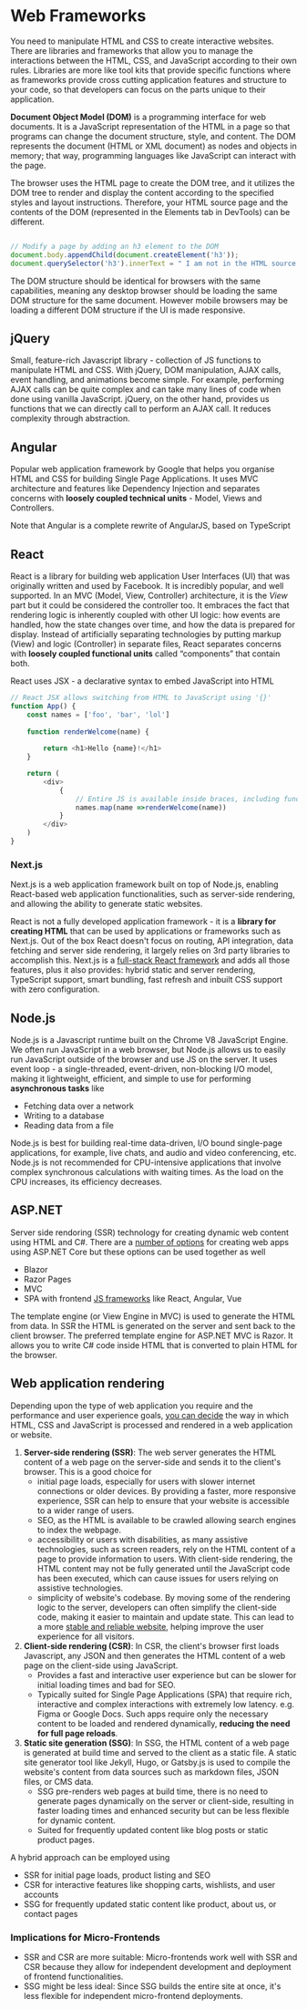 # Web Frameworks

You need to manipulate HTML and CSS to create interactive websites. There are libraries and frameworks that allow you to manage the interactions between the HTML, CSS, and JavaScript according to their own rules. Libraries are more like tool kits that provide specific functions where as frameworks provide cross cutting application features and structure to your code, so that developers can focus on the parts unique to their application.

**Document Object Model (DOM)** is a programming interface for web documents. It is a JavaScript representation of the HTML in a page so that programs can change the document structure, style, and content. The DOM represents the document (HTML or XML document) as nodes and objects in memory; that way, programming languages like JavaScript can interact with the page.

The browser uses the HTML page to create the DOM tree, and it utilizes the DOM tree to render and display the content according to the specified styles and layout instructions. Therefore, your HTML source page and the contents of the DOM (represented in the Elements tab in DevTools) can be different.

```JavaScript

// Modify a page by adding an h3 element to the DOM
document.body.appendChild(document.createElement('h3'));
document.querySelector('h3').innerText = " I am not in the HTML source file";

```

The DOM structure should be identical for browsers with the same capabilities, meaning any desktop browser should be loading the same DOM structure for the same document. However mobile browsers may be loading a different DOM structure if the UI is made responsive.

## jQuery

Small, feature-rich Javascript library - collection of JS functions to manipulate HTML and CSS. With jQuery, DOM manipulation, AJAX calls, event handling, and animations become simple. For example, performing AJAX calls can be quite complex and can take many lines of code when done using vanilla JavaScript. jQuery, on the other hand, provides us functions that we can directly call to perform an AJAX call. It reduces complexity through abstraction.

## Angular

Popular web application framework by Google that helps you organise HTML and CSS for building Single Page Applications. It uses MVC architecture and features like Dependency Injection and separates concerns with **loosely coupled technical units** - Model, Views and Controllers.

Note that Angular is a complete rewrite of AngularJS, based on TypeScript

## React

React is a library for building web application User Interfaces (UI) that was originally written and used by Facebook. It is incredibly popular, and well supported. In an MVC (Model, View, Controller) architecture, it is the *View* part but it could be considered the controller too. It embraces the fact that rendering logic is inherently coupled with other UI logic: how events are handled, how the state changes over time, and how the data is prepared for display. Instead of artificially separating technologies by putting markup (View) and logic (Controller) in separate files, React separates concerns with **loosely coupled functional units** called “components” that contain both.

React uses JSX - a declarative syntax to embed JavaScript into HTML

```javascript
// React JSX allows switching from HTML to JavaScript using '{}'
function App() {
    const names = ['foo', 'bar', 'lol']
     
    function renderWelcome(name) {
        
        return <h1>Hello {name}!</h1>
    }

    return (
        <div>
            {
                // Entire JS is available inside braces, including functions
                names.map(name =>renderWelcome(name))
            }
        </div>
    )
}
```

### Next.js

Next.js is a web application framework built on top of Node.js, enabling React-based web application functionalities, such as server-side rendering, and allowing the ability to generate static websites.

React is not a fully developed application framework - it is a **library for creating HTML** that can be used by applications or frameworks such as Next.js. Out of the box React doesn't focus on routing, API integration, data fetching and server side rendering, it largely relies on 3rd party libraries to accomplish this. Next.js is a [full-stack React framework](https://react.dev/learn/start-a-new-react-project) and adds all those features, plus it also provides: hybrid static and server rendering, TypeScript support, smart bundling, fast refresh and inbuilt CSS support with zero configuration.

## Node.js

Node.js is a Javascript runtime built on the Chrome V8 JavaScript Engine. We often run JavaScript in a web browser, but Node.js allows us to easily run JavaScript outside of the browser and use JS on the server.  It uses event loop - a single-threaded, event-driven, non-blocking I/O model, making it lightweight, efficient, and simple to use for performing **asynchronous tasks** like

- Fetching data over a network
- Writing to a database
- Reading data from a file

Node.js is best for building real-time data-driven, I/O bound single-page applications, for example, live chats, and audio and video conferencing, etc. Node.js is not recommended for CPU-intensive applications that involve complex synchronous calculations with waiting times. As the load on the CPU increases, its efficiency decreases.

## ASP.NET

Server side rendoring (SSR) technology for creating dynamic web content using HTML and C#. There are a [number of options](https://learn.microsoft.com/en-us/aspnet/core/tutorials/choose-web-ui?view=aspnetcore-8.0) for creating web apps using ASP.NET Core but these options can be used together as well

- Blazor
- Razor Pages
- MVC
- SPA with frontend [JS frameworks](../Tools/Javascript%20Frameworks.md) like React, Angular, Vue

The template engine (or View Engine in MVC) is used to generate the HTML from data. In SSR the HTML is generated on the server and sent back to the client browser. The preferred template engine for ASP.NET MVC is Razor. It allows you to write C# code inside HTML that is converted to plain HTML for the browser.

## Web application rendering

Depending upon the type of web application you require and the performance and user experience goals, [you can decide](https://www.freecodecamp.org/news/rendering-patterns/) the way in which HTML, CSS and JavaScript is processed and rendered in a web application or website.

1. **Server-side rendering (SSR)**: The web server generates the HTML content of a web page on the server-side and sends it to the client's browser. This is a good choice for
   - initial page loads, especially for users with slower internet connections or older devices. By providing a faster, more responsive experience, SSR can help to ensure that your website is accessible to a wider range of users.
   - SEO, as the HTML is available to be crawled allowing search engines to index the webpage.
   - accessibility or users with disabilities, as many assistive technologies, such as screen readers, rely on the HTML content of a page to provide information to users. With client-side rendering, the HTML content may not be fully generated until the JavaScript code has been executed, which can cause issues for users relying on assistive technologies.
   - simplicity of website's codebase. By moving some of the rendering logic to the server, developers can often simplify the client-side code, making it easier to maintain and update state. This can lead to a more [stable and reliable website](https://www.timr.co/server-side-rendering-is-a-thiel-truth/), helping improve the user experience for all visitors.
2. **Client-side rendering (CSR)**: In CSR, the client's browser first loads Javascript, any JSON and then generates the HTML content of a web page on the client-side using JavaScript.
   - Provides a fast and interactive user experience but can be slower for initial loading times and bad for SEO.
   - Typically suited for Single Page Applications (SPA) that require rich, interactive and complex interactions with extremely low latency. e.g. Figma or Google Docs. Such apps require only the necessary content to be loaded and rendered dynamically, **reducing the need for full page reloads**.
3. **Static site generation (SSG)**: In SSG, the HTML content of a web page is generated at build time and served to the client as a static file. A static site generator tool like Jekyll, Hugo, or Gatsby.js is used to compile the website's content from data sources such as markdown files, JSON files, or CMS data.
   - SSG pre-renders web pages at build time, there is no need to generate pages dynamically on the server or client-side, resulting in faster loading times and enhanced security but can be less flexible for dynamic content.
   - Suited for frequently updated content like blog posts or static product pages.

A hybrid approach can be employed using

- SSR for initial page loads, product listing and SEO
- CSR for interactive features like shopping carts, wishlists, and user accounts
- SSG for frequently updated static content like product, about us, or contact pages

### Implications for Micro-Frontends

- SSR and CSR are more suitable: Micro-frontends work well with SSR and CSR because they allow for independent development and deployment of frontend functionalities.
- SSG might be less ideal: Since SSG builds the entire site at once, it's less flexible for independent micro-frontend deployments.

